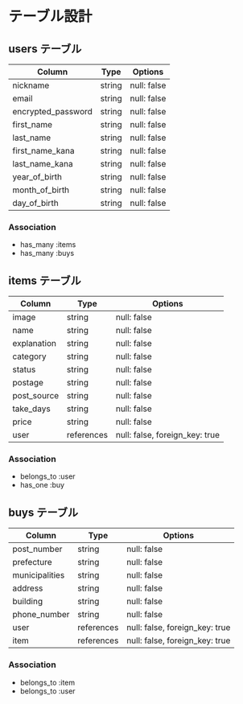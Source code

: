# テーブル設計



## users テーブル

| Column             | Type   | Options     |
| ------------------ | ------ | ----------- |
| nickname           | string | null: false |
| email              | string | null: false |
| encrypted_password | string | null: false |
| first_name         | string | null: false |
| last_name          | string | null: false |
| first_name_kana    | string | null: false |
| last_name_kana     | string | null: false |
| year_of_birth      | string | null: false |
| month_of_birth     | string | null: false |
| day_of_birth       | string | null: false |

### Association

- has_many :items
- has_many :buys





## items テーブル

| Column      | Type       | Options                        |
| ----------- | ---------- | ------------------------------ |
| image       | string     | null: false                    |
| name        | string     | null: false                    |
| explanation | string     | null: false                    |
| category    | string     | null: false                    |
| status      | string     | null: false                    |
| postage     | string     | null: false                    |
| post_source | string     | null: false                    |
| take_days   | string     | null: false                    |
| price       | string     | null: false                    |
| user        | references | null: false, foreign_key: true |

### Association

- belongs_to :user
- has_one    :buy





## buys テーブル

| Column         | Type       | Options                        |
| -------------- | ---------- | ------------------------------ |
| post_number    | string     | null: false                    |
| prefecture     | string     | null: false                    |
| municipalities | string     | null: false                    |
| address        | string     | null: false                    |
| building       | string     | null: false                    |
| phone_number   | string     | null: false                    |
| user           | references | null: false, foreign_key: true |
| item           | references | null: false, foreign_key: true |

### Association

- belongs_to :item
- belongs_to :user
